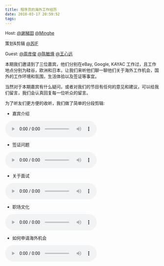 ```yaml
---
title: 程序员的海外工作经历
date: 2018-03-17 20:59:52
tags:
---
```


Host:
[@谢梯田](https://weibo.com/titantse "微博")
[@Minghe](https://weibo.com/2165714507/profile?topnav=1&wvr=6&is_all=1)

策划&剪辑
[@苏IF](https://weibo.com/ianphey?refer_flag=1001030101)

Guest:
[@周彦俊](https://www.facebook.com/yanjun.zhou.10)
[@陈敏焕](https://www.linkedin.com/in/minhuan-chen-60979096/)
[@王心远](https://www.kayac.com/team/wang-xinyuan)


本期我们邀请到了三位嘉宾，他们分别在eBay, Google, KAYAC 工作过，且工作地点分别为硅谷，欧洲和日本，让我们来听他们聊一聊他们关于海外工作机会，国外的工作环境和氛围，生活体验以及签证等事宜。

当然对于本期嘉宾有什么疑问，或者对我们的节目有任何的意见和建议，可以给我们留言，我们会认真回复每一位听众的留言。

为了听友们更方便的收听，我们做了简单的分段剪辑:

* 嘉宾介绍
<audio controls preload>
    <source src="http://p4clix3rq.bkt.clouddn.com/singularFM2-1-%E5%98%89%E5%AE%BE%E5%B7%A5%E4%BD%9C%E7%BB%8F%E5%8E%86%EF%BC%88%E6%97%A0%E8%BD%AC%E5%9C%BA%EF%BC%89.mp3"></source>
</audio>

* 签证问题
<audio controls preload>
    <source src="http://p4clix3rq.bkt.clouddn.com/singularFM2-2-%E7%AD%BE%E8%AF%81%E9%97%AE%E9%A2%98%EF%BC%88%E6%97%A0%E8%BD%AC%E5%9C%BA%EF%BC%89%E6%9B%B4%E6%96%B0.mp3"></source>
</audio>

* 关于面试
<audio controls preload>
    <source src="http://p4clix3rq.bkt.clouddn.com/singularFM2-3-%E9%9D%A2%E8%AF%95%E9%97%AE%E9%A2%98%EF%BC%88%E6%97%A0%E8%BD%AC%E5%9C%BA%EF%BC%89.mp3"></source>
</audio>

* 职场文化
<audio controls preload>
    <source src="http://p4clix3rq.bkt.clouddn.com/singularFM2-4-%E8%81%8C%E5%9C%BA%E6%96%87%E5%8C%96%E4%B8%8E%E7%94%9F%E6%B4%BB%EF%BC%88%E6%97%A0%E8%BD%AC%E5%9C%BA%EF%BC%89%E6%9B%B4%E6%96%B0.mp3"></source>
</audio>

* 如何申请海外机会
<audio controls preload>
    <source src="http://p4clix3rq.bkt.clouddn.com/singularFM2-5-%E5%A6%82%E4%BD%95%E5%87%BA%E5%9B%BD%EF%BC%88%E6%97%A0%E8%BD%AC%E5%9C%BA%EF%BC%89%E6%9B%B4%E6%96%B0.mp3"></source>
</audio>
